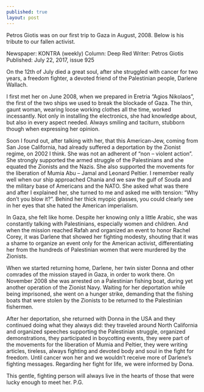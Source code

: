 ```yaml
---
published: true
layout: post
---
```

Petros Giotis was on our first trip to Gaza in August, 2008. Below is his tribute to our fallen activist. 

Newspaper: KONTRA (weekly)
Column: Deep Red
Writer: Petros Giotis
Published: July 22, 2017, issue 925


On the 12th of July died a great soul, after she struggled with cancer for two years, a freedom fighter, a devoted friend of the Palestinian people, Darlene Wallach. 


I first met her on June 2008, when we prepared in Eretria “Agios Nikolaos”, the first of the two ships we used to break the blockade of Gaza. The thin, gaunt woman, wearing loose working clothes all the time, worked incessantly. Not only in installing the electronics, she had knowledge about, but also in every aspect needed. Always smiling and taciturn, stubborn though when expressing her opinion.


Soon I found out, after talking with her, that this American-Jew, coming from San Jose California, had already suffered a deportation by the Zionist regime, on 2002 I think. She was not an adherent of “non – violent action”. She strongly supported the armed struggle of the Palestinians and she equated the Zionists and the Nazis. She also supported the movements for the liberation of Mumia Abu – Jamal and Leonard Peltier.
I remember really well when our ship approached Chania and we saw the gulf of Souda and the military base of Americans and the NATO. She asked what was there and after I explained her, she turned to me and asked me with tension: “Why don’t you blow it?”. Behind her thick myopic glasses, you could clearly see in her eyes that she hated the American imperialism. 


In Gaza, she felt like home. Despite her knowing only a little Arabic, she was constantly talking with Palestinians, especially women and children. And when the mission reached Rafah and organized an event to honor Rachel Corey, it was Darlene that showed her fighting modesty, shouting that it was a shame to organize an event only for the American activist, differentiating her from the hundreds of Palestinian women that were murdered by the Zionists.


When we started returning home, Darlene, her twin sister Donna and other comrades of the mission stayed in Gaza, in order to work there. On November 2008 she was arrested on a Palestinian fishing boat, during yet another operation of the Zionist Navy. Waiting for her deportation while being imprisoned, she went on a hunger strike, demanding that the fishing boats that were stolen by the Zionists to be returned to the Palestinian fishermen.


After her deportation, she returned with Donna in the USA and they continued doing what they always did: they traveled around North California and organized speeches supporting the Palestinian struggle, organized demonstrations, they participated in boycotting events, they were part of the movements for the liberation of Mumia and Peltier, they were writing articles, tireless, always fighting and devoted body and soul in the fight for freedom. Until cancer won her and we wouldn’t receive more of Darlene’s fighting messages. Regarding her fight for life, we were informed by Dona.


This gentle, fighting person will always live in the hearts of those that were lucky enough to meet her.
P.G.





